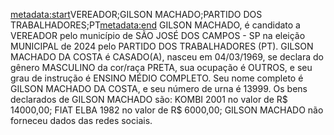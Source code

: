 <metadata:start>VEREADOR;GILSON MACHADO;PARTIDO DOS TRABALHADORES;PT<metadata:end>
GILSON MACHADO, é candidato a VEREADOR pelo município de SÃO JOSÉ DOS CAMPOS - SP na eleição MUNICIPAL de 2024 pelo PARTIDO DOS TRABALHADORES (PT). GILSON MACHADO DA COSTA é CASADO(A), nasceu em 04/03/1969, se declara do gênero MASCULINO da cor/raça PRETA, sua ocupação é OUTROS, e seu grau de instrução é ENSINO MÉDIO COMPLETO. Seu nome completo é GILSON MACHADO DA COSTA, e seu número de urna é 13999.
Os bens declarados de GILSON MACHADO são: KOMBI 2001 no valor de R$ 14000,00; FIAT ELBA 1982 no valor de R$ 6000,00; 
GILSON MACHADO não forneceu dados das redes sociais.